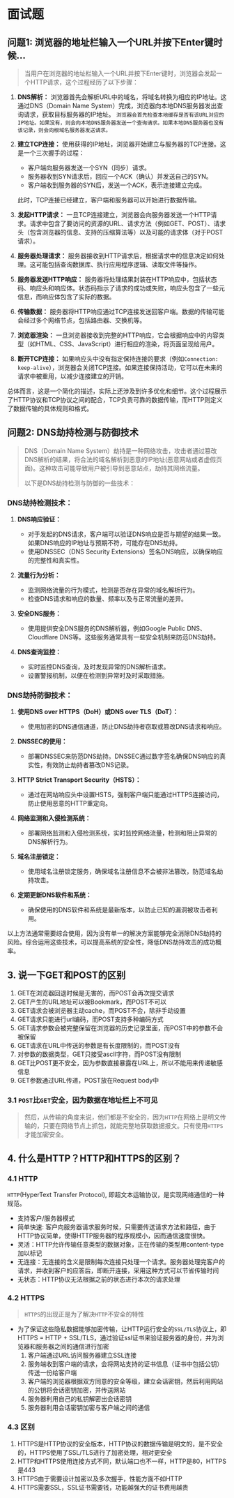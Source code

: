 # 面试题
## 问题1: 浏览器的地址栏输入一个URL并按下Enter键时候...
> 当用户在浏览器的地址栏输入一个URL并按下Enter键时，浏览器会发起一个HTTP请求，这个过程经历了以下步骤：

1. **DNS解析：** 浏览器首先会解析URL中的域名，将域名转换为相应的IP地址。这通过DNS（Domain Name System）完成，浏览器向本地DNS服务器发出查询请求，获取目标服务器的IP地址。
   `浏览器会首先检查本地缓存是否有该URL对应的IP地址。如果没有，则会向本地DNS服务器发送一个查询请求。如果本地DNS服务器也没有该记录，则会向根域名服务器发送请求。`

2. **建立TCP连接：** 使用获得的IP地址，浏览器开始建立与服务器的TCP连接。这是一个三次握手的过程：
   - 客户端向服务器发送一个SYN（同步）请求。
   - 服务器收到SYN请求后，回应一个ACK（确认）并发送自己的SYN。
   - 客户端收到服务器的SYN后，发送一个ACK，表示连接建立完成。

   此时，TCP连接已经建立，客户端和服务器可以开始进行数据传输。

3. **发起HTTP请求：** 一旦TCP连接建立，浏览器会向服务器发送一个HTTP请求。请求中包含了要访问的资源的URL、请求方法（例如GET、POST）、请求头（包含浏览器的信息、支持的压缩算法等）以及可能的请求体（对于POST请求）。

4. **服务器处理请求：** 服务器接收到HTTP请求后，根据请求中的信息决定如何处理。这可能包括查询数据库、执行应用程序逻辑、读取文件等操作。

5. **服务器发送HTTP响应：** 服务器将处理结果封装在HTTP响应中，包括状态码、响应头和响应体。状态码指示了请求的成功或失败，响应头包含了一些元信息，而响应体包含了实际的数据。

6. **传输数据：** 服务器将HTTP响应通过TCP连接发送回客户端。数据的传输可能会经过多个网络节点，包括路由器、交换机等。

7. **浏览器渲染：** 一旦浏览器接收到完整的HTTP响应，它会根据响应中的内容类型（如HTML、CSS、JavaScript）进行相应的渲染，将页面呈现给用户。

8. **断开TCP连接：** 如果响应头中没有指定保持连接的要求（例如`Connection: keep-alive`），浏览器会关闭TCP连接。如果连接保持活动，它可以在未来的请求中被重用，以减少连接建立的开销。

总体而言，这是一个简化的描述，实际上还涉及到许多优化和细节。这个过程展示了HTTP协议和TCP协议之间的配合，TCP负责可靠的数据传输，而HTTP则定义了数据传输的具体规则和格式。

## 问题2: DNS劫持检测与防御技术
> DNS（Domain Name System）劫持是一种网络攻击，攻击者通过篡改DNS解析的结果，将合法的域名解析到恶意的IP地址(恶意网站或者虚假页面)。这种攻击可能导致用户被引导到恶意站点，劫持其网络流量。
> 
> 以下是DNS劫持检测与防御的一些技术：
### DNS劫持检测技术：

1. **DNS响应验证：**
   - 对于发起的DNS请求，客户端可以验证DNS响应是否与期望的结果一致。如果DNS响应的IP地址与预期不符，可能存在DNS劫持。
   - 使用DNSSEC（DNS Security Extensions）签名DNS响应，以确保响应的完整性和真实性。

2. **流量行为分析：**
   - 监测网络流量的行为模式，检测是否存在异常的域名解析行为。
   - 检查DNS请求和响应的数量、频率以及与正常流量的差异。

3. **安全DNS服务：**
   - 使用提供安全DNS服务的DNS解析器，例如Google Public DNS、Cloudflare DNS等。这些服务通常具有一些安全机制来防范DNS劫持。

4. **DNS查询监控：**
   - 实时监控DNS查询，及时发现异常的DNS解析请求。
   - 设置警报机制，以便在检测到异常时及时采取措施。

### DNS劫持防御技术：

1. **使用DNS over HTTPS（DoH）或DNS over TLS（DoT）：**
   - 使用加密的DNS通信通道，防止DNS劫持者窃取或篡改DNS请求和响应。

2. **DNSSEC的使用：**
   - 部署DNSSEC来防范DNS劫持。DNSSEC通过数字签名确保DNS响应的真实性，有效防止劫持者篡改DNS记录。

3. **HTTP Strict Transport Security（HSTS）：**
   - 通过在网站响应头中设置HSTS，强制客户端只能通过HTTPS连接访问，防止使用恶意的HTTP重定向。

4. **网络监测和入侵检测系统：**
   - 部署网络监测和入侵检测系统，实时监控网络流量，检测和阻止异常的DNS解析行为。

5. **域名注册锁定：**
   - 使用域名注册锁定服务，确保域名注册信息不会被非法篡改，防范域名劫持攻击。

6. **定期更新DNS软件和系统：**
   - 确保使用的DNS软件和系统是最新版本，以防止已知的漏洞被攻击者利用。

以上方法通常需要综合使用，因为没有单一的解决方案能够完全消除DNS劫持的风险。综合运用这些技术，可以提高系统的安全性，降低DNS劫持攻击的成功概率。
## 3. 说一下GET和POST的区别
1. GET在浏览器回退时候是无害的，而POST会再次提交请求
2. GET产生的URL地址可以被Bookmark，而POST不可以
3. GET请求会被浏览器主动cache，而POST不会，除非手动设置
4. GET请求只能进行url编码，而POST支持多种编码方式
5. GET请求参数会被完整保留在浏览器的历史记录里面，而POST中的参数不会被保留
6. GET请求在URL中传送的参数是有长度限制的，而POST没有
7. 对参数的数据类型，GET只接受ascll字符，而POST没有限制
8. GET比POST更不安全，因为参数直接暴露在URL上，所以不能用来传递敏感信息
9. GET参数通过URL传递，POST放在Request body中

### 3.1 `POST`比`GET`安全，因为数据在地址栏上不可见
> 然后，从传输的角度来说，他们都是不安全的，因为`HTTP`在网络上是明文传输的，只要在网络节点上抓包，就能完整地获取数据报文。只有使用`HTTPS`才能加密安全。

## 4. 什么是HTTP？HTTP和HTTPS的区别？
>
### 4.1 HTTP
`HTTP`(HyperText Transfer Protocol), 即超文本运输协议，是实现网络通信的一种规范。
- 支持客户/服务器模式
- 简单快速: 客户向服务器请求服务时候，只需要传送请求方法和路径，由于HTTP协议简单，使得HTTP服务器的程序规模小，因而通信速度很快。
- 灵活：HTTP允许传输任意类型的数据对象，正在传输的类型用content-type加以标记
- 无连接：无连接的含义是限制每次连接只处理一个请求。服务器处理完客户的请求，并收到客户的应答后，即断开连接，采用这种方式可以节省传输时间
- 无状态：HTTP协议无法根据之前的状态进行本次的请求处理

### 4.2 HTTPS
> `HTTPS`的出现正是为了解决`HTTP`不安全的特性
- 为了保证这些隐私数据能够加密传输，让HTTP运行安全的`SSL/TLS`协议上，即HTTPS = HTTP + SSL/TLS，通过验证ssl证书来验证服务器的身份，并为浏览器和服务器之间的通信进行加密
  1. 客户端通过URL访问服务器建立SSL连接
  2. 服务端收到客户端的请求，会将网站支持的证书信息（证书中包括公钥）传送一份给客户端
  3. 客户端的浏览器根据双方同意的安全等级，建立会话密钥，然后利用网站的公钥将会话密钥加密，并传送网站
  4. 服务器利用自己的私钥解密出会话密钥
  5. 服务器利用会话密钥加密与客户端之间的通信

### 4.3 区别
1. HTTPS是HTTP协议的安全版本，HTTP协议的数据传输是明文的，是不安全的，HTTPS使用了SSL/TLS进行了加密处理，相对更安全
2. HTTP和HTTPS使用连接方式不同，默认端口也不一样，HTTP是80，HTTPS是443
3. HTTPS由于需要设计加密以及多次握手，性能方面不如HTTP
4. HTTPS需要SSL，SSL证书需要钱，功能越强大的证书费用越贵